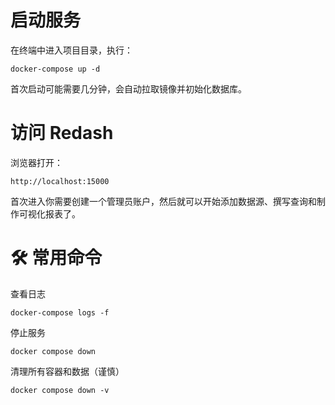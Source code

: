 # 启动服务

在终端中进入项目目录，执行：
```
docker-compose up -d
```
首次启动可能需要几分钟，会自动拉取镜像并初始化数据库。


# 访问 Redash
浏览器打开：
```
http://localhost:15000
```
首次进入你需要创建一个管理员账户，然后就可以开始添加数据源、撰写查询和制作可视化报表了。

# 🛠️ 常用命令
查看日志
```
docker-compose logs -f
```

停止服务
```
docker compose down
```

清理所有容器和数据（谨慎）
```
docker compose down -v
```
